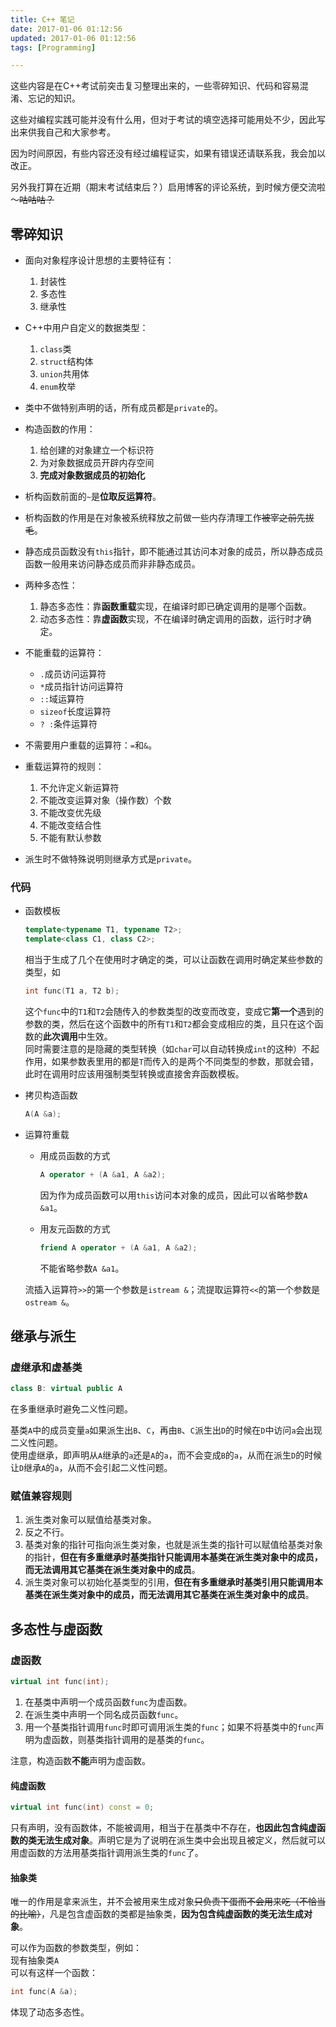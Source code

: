 ```yaml
---
title: C++ 笔记
date: 2017-01-06 01:12:56
updated: 2017-01-06 01:12:56
tags: [Programming]

---
```


这些内容是在C++考试前突击复习整理出来的，一些零碎知识、代码和容易混淆、忘记的知识。

这些对编程实践可能并没有什么用，但对于考试的填空选择可能用处不少，因此写出来供我自己和大家参考。

因为时间原因，有些内容还没有经过编程证实，如果有错误还请联系我，我会加以改正。

另外我打算在近期（期末考试结束后？）启用博客的评论系统，到时候方便交流啦～~~咕咕咕？~~

<!--more-->
## 零碎知识
* 面向对象程序设计思想的主要特征有：
	1. 封装性
	2. 多态性
	3. 继承性


* C++中用户自定义的数据类型：
	1. `class`类
	2. `struct`结构体
	3. `union`共用体
	4. `enum`枚举


* 类中不做特别声明的话，所有成员都是`private`的。
* 构造函数的作用：
	1. 给创建的对象建立一个标识符
	2. 为对象数据成员开辟内存空间
	3. **完成对象数据成员的初始化**


* 析构函数前面的`~`是**位取反运算符**。
* 析构函数的作用是在对象被系统释放之前做一些内存清理工作~~被宰之前先拔毛~~。
* 静态成员函数没有`this`指针，即不能通过其访问本对象的成员，所以静态成员函数一般用来访问静态成员而非非静态成员。
* 两种多态性：
	1. 静态多态性：靠**函数重载**实现，在编译时即已确定调用的是哪个函数。
	2. 动态多态性：靠**虚函数**实现，不在编译时确定调用的函数，运行时才确定。


* 不能重载的运算符：
	* `.`成员访问运算符
	* `*`成员指针访问运算符
	* `::`域运算符
	* `sizeof`长度运算符
	* `? :`条件运算符


* 不需要用户重载的运算符：`=`和`&`。
* 重载运算符的规则：
	1. 不允许定义新运算符
	2. 不能改变运算对象（操作数）个数
	3. 不能改变优先级
	4. 不能改变结合性
	5. 不能有默认参数


* 派生时不做特殊说明则继承方式是`private`。

### 代码
* 函数模板

	```cpp
	template<typename T1, typename T2>;
	template<class C1, class C2>;
	```
	相当于生成了几个在使用时才确定的类，可以让函数在调用时确定某些参数的类型，如

	```cpp
	int func(T1 a, T2 b);
	```
	这个`func`中的`T1`和`T2`会随传入的参数类型的改变而改变，变成它**第一个**遇到的参数的类，然后在这个函数中的所有`T1`和`T2`都会变成相应的类，且只在这个函数的**此次调用**中生效。  
	同时需要注意的是隐藏的类型转换（如`char`可以自动转换成`int`的这种）不起作用，如果参数表里用的都是`T`而传入的是两个不同类型的参数，那就会错，此时在调用时应该用强制类型转换或直接舍弃函数模板。
* 拷贝构造函数

	```cpp
	A(A &a);
	```

* 运算符重载  
	* 用成员函数的方式  

		```cpp
		A operator + (A &a1, A &a2);
		```
		因为作为成员函数可以用`this`访问本对象的成员，因此可以省略参数`A &a1`。

	* 用友元函数的方式

		```cpp
		friend A operator + (A &a1, A &a2);
		```
		不能省略参数`A &a1`。

	流插入运算符`>>`的第一个参数是`istream &`；流提取运算符`<<`的第一个参数是`ostream &`。

## 继承与派生
### 虚继承和虚基类
```cpp
class B: virtual public A
```
在多重继承时避免二义性问题。

基类`A`中的成员变量`a`如果派生出`B`、`C`，再由`B`、`C`派生出`D`的时候在`D`中访问`a`会出现二义性问题。  
使用虚继承，即声明从`A`继承的`a`还是`A`的`a`，而不会变成`B`的`a`，从而在派生`D`的时候让`D`继承`A`的`a`，从而不会引起二义性问题。

### 赋值兼容规则
1. 派生类对象可以赋值给基类对象。
2. 反之不行。
3. 基类对象的指针可指向派生类对象，也就是派生类的指针可以赋值给基类对象的指针，**但在有多重继承时基类指针只能调用本基类在派生类对象中的成员，而无法调用其它基类在派生类对象中的成员**。
4. 派生类对象可以初始化基类型的引用，**但在有多重继承时基类引用只能调用本基类在派生类对象中的成员，而无法调用其它基类在派生类对象中的成员**。

## 多态性与虚函数
### 虚函数
```cpp
virtual int func(int);
```
1. 在基类中声明一个成员函数`func`为虚函数。
2. 在派生类中声明一个同名成员函数`func`。
3. 用一个基类指针调用`func`时即可调用派生类的`func`；如果不将基类中的`func`声明为虚函数，则基类指针调用的是基类的`func`。

注意，构造函数**不能**声明为虚函数。

#### 纯虚函数
```cpp
virtual int func(int) const = 0;
```
只有声明，没有函数体，不能被调用，相当于在基类中不存在，**也因此包含纯虚函数的类无法生成对象**。声明它是为了说明在派生类中会出现且被定义，然后就可以用虚函数的方法用基类指针调用派生类的`func`了。

#### 抽象类
唯一的作用是拿来派生，并不会被用来生成对象~~只负责下蛋而不会用来吃（不恰当的比喻）~~，凡是包含虚函数的类都是抽象类，**因为包含纯虚函数的类无法生成对象**。

可以作为函数的参数类型，例如：  
现有抽象类`A`  
可以有这样一个函数：

```cpp
int func(A &a);
```
体现了动态多态性。
